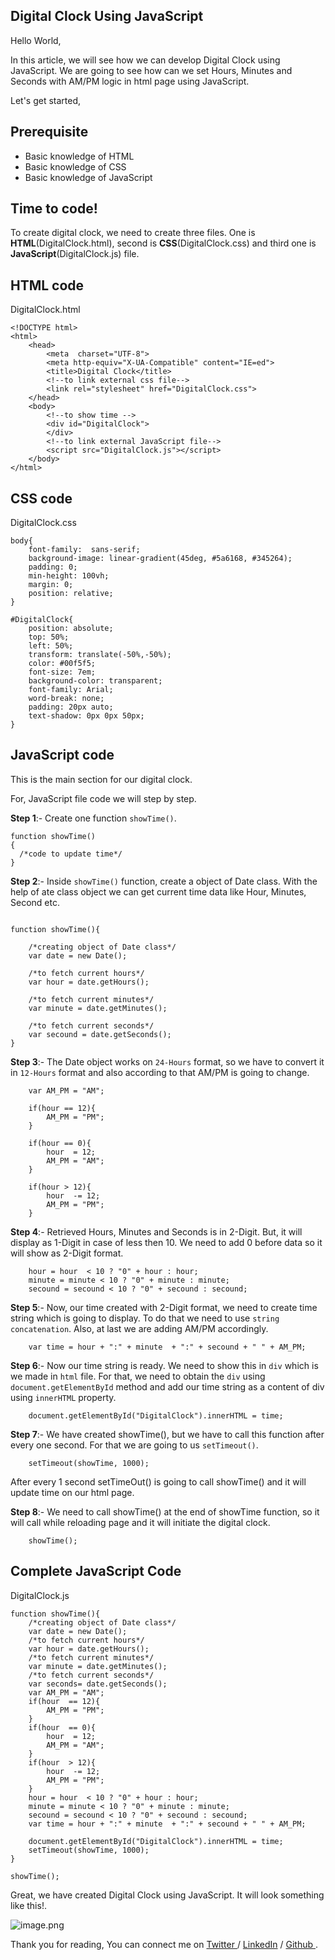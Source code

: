 ## Digital Clock Using JavaScript

Hello World,

In this article, we will see how we can develop Digital Clock using JavaScript. We are going to see how can we set Hours, Minutes and Seconds with AM/PM logic in html page using JavaScript.

Let's get started,


## Prerequisite

- Basic knowledge of HTML
- Basic knowledge of CSS
- Basic knowledge of JavaScript 

## Time to code!

To create digital clock, we need to create three files. One is **HTML**(DigitalClock.html), second is **CSS**(DigitalClock.css) and third one is **JavaScript**(DigitalClock.js) file.

## HTML code

DigitalClock.html


```
<!DOCTYPE html> 
<html>
    <head>
        <meta  charset="UTF-8">
        <meta http-equiv="X-UA-Compatible" content="IE=ed">
        <title>Digital Clock</title>
	    <!--to link external css file-->
        <link rel="stylesheet" href="DigitalClock.css">
    </head>
    <body>
        <!--to show time -->
        <div id="DigitalClock">
        </div>
	    <!--to link external JavaScript file-->
        <script src="DigitalClock.js"></script>
    </body>
</html>

``` 

## CSS code

DigitalClock.css


```
body{
    font-family:  sans-serif;
    background-image: linear-gradient(45deg, #5a6168, #345264);
    padding: 0;
    min-height: 100vh;
    margin: 0;
    position: relative;
}

#DigitalClock{
    position: absolute;
    top: 50%;
    left: 50%;
    transform: translate(-50%,-50%);
    color: #00f5f5;
    font-size: 7em;
    background-color: transparent;
    font-family: Arial;
    word-break: none;
    padding: 20px auto;
    text-shadow: 0px 0px 50px;
}
``` 

## JavaScript code

This is the main section for our digital clock. 

For, JavaScript file code we will step by step.

**Step 1**:- Create one function `showTime()`.


```
function showTime()
{
  /*code to update time*/
}

``` 

**Step 2**:- Inside `showTime()` function, create a object of Date class. With the help of ate class object we can get current time data like Hour, Minutes, Second etc.


```

function showTime(){

    /*creating object of Date class*/
    var date = new Date();

    /*to fetch current hours*/
    var hour = date.getHours();

    /*to fetch current minutes*/
    var minute = date.getMinutes();

    /*to fetch current seconds*/
    var secound = date.getSeconds();
}

``` 

**Step 3**:- The Date object works on `24-Hours` format, so we have to convert it in `12-Hours` format and also according to that AM/PM is going to change.


```
    var AM_PM = "AM";

    if(hour == 12){
        AM_PM = "PM";
    }

    if(hour == 0){
        hour  = 12;
        AM_PM = "AM";
    }
   
    if(hour > 12){
        hour  -= 12;
        AM_PM = "PM";
    }

``` 

**Step 4**:- Retrieved Hours, Minutes and  Seconds is in 2-Digit. But, it will display as 1-Digit in case of less then 10. We need to add 0 before data so it will show as 2-Digit format.


```
    hour = hour  < 10 ? "0" + hour : hour;
    minute = minute < 10 ? "0" + minute : minute;
    secound = secound < 10 ? "0" + secound : secound;

``` 

**Step 5**:- Now, our time created with 2-Digit format, we need to create time string which is going to display. To do that we need to use `string concatenation`. Also, at last we are adding AM/PM accordingly. 


```
    var time = hour + ":" + minute  + ":" + secound + " " + AM_PM;

``` 

**Step 6**:- Now our time string is ready. We need to show this in `div` which is we made in `html` file. For that, we need to obtain the `div` using `document.getElementById` method and add our time string as a content of div using `innerHTML` property.


```
    document.getElementById("DigitalClock").innerHTML = time;

``` 

**Step 7**:- We have created showTime(), but we have to call this function after every one second. For that we are going to us `setTimeout()`.



```
    setTimeout(showTime, 1000);

``` 

After every 1 second setTimeOut() is going to call showTime() and it will update time on our html page.

**Step 8**:- We need to call showTime() at the end of showTime function, so it will call while reloading page and it will initiate the digital clock.

```
    showTime();

```

## Complete JavaScript Code

DigitalClock.js

```
function showTime(){
    /*creating object of Date class*/
    var date = new Date();
    /*to fetch current hours*/
    var hour = date.getHours();
    /*to fetch current minutes*/
    var minute = date.getMinutes();
    /*to fetch current seconds*/
    var seconds= date.getSeconds();
    var AM_PM = "AM";
    if(hour  == 12){
        AM_PM = "PM";
    } 
    if(hour  == 0){
        hour  = 12;
        AM_PM = "AM";
    } 
    if(hour  > 12){
        hour  -= 12;
        AM_PM = "PM";
    }  
    hour = hour  < 10 ? "0" + hour : hour;
    minute = minute < 10 ? "0" + minute : minute;
    secound = secound < 10 ? "0" + secound : secound;
    var time = hour + ":" + minute  + ":" + secound + " " + AM_PM;

    document.getElementById("DigitalClock").innerHTML = time;
    setTimeout(showTime, 1000);
}   

showTime();

```
 Great, we have created Digital Clock using JavaScript. It will look something like this!.


![image.png](https://cdn.hashnode.com/res/hashnode/image/upload/v1628601675300/Hoe850oZK.png)



Thank you for reading, You can connect me on  [Twitter ](https://twitter.com/Its_SR__) /  [LinkedIn](https://www.linkedin.com/in/rajputsahil/)  /  [Github ](https://github.com/sahilrajput2223) .


